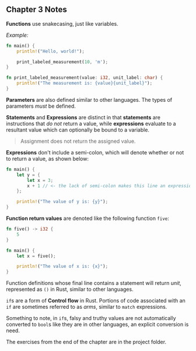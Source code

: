 ## Chapter 3 Notes

**Functions** use snakecasing, just like variables.

_Example:_

```rust
fn main() {
    println!("Hello, world!");

    print_labeled_measurement(10, 'm');
}

fn print_labeled_measurement(value: i32, unit_label: char) {
    println!("The measurement is: {value}{unit_label}");
}
```

**Parameters** are also defined similar to other languages. The types of parameters _must_ be defined.

**Statements** and **Expressions** are distinct in that **statements** are instructions that _do not_ return a value, while **expressions** evaluate to a resultant value which can optionally be bound to a variable.

> Assignment does not return the assigned value.

**Expressions** don't include a semi-colon, which will denote whether or not to return a value, as shown below:

```rust
fn main() {
    let y = {
        let x = 3;
        x + 1 // <- the lack of semi-colon makes this line an expression and will return x + 1 to y
    };

    println!("The value of y is: {y}");
}
```

**Function return values** are denoted like the following function `five`:

```rust
fn five() -> i32 {
    5
}

fn main() {
    let x = five();

    println!("The value of x is: {x}");
}
```

Function definitions whose final line contains a statement will return _unit_, represented as `()` in Rust, similar to other languages.

`if`s are a form of **Control flow** in Rust. Portions of code associated with an `if` are sometimes referred to as _arms_, similar to `match` expressions.

Something to note, in `if`s, falsy and truthy values are not automatically converted to `bool`s like they are in other languages, an explicit conversion is need.

The exercises from the end of the chapter are in the project folder.